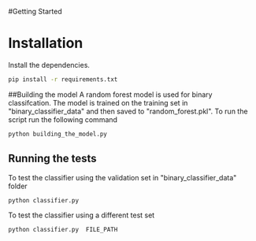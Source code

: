 #Getting Started
# Installation
Install the dependencies.
```sh
pip install -r requirements.txt
```
##Building the model
A random forest model is used for binary classifcation. The model is trained on the training set in "binary_classifier_data" and then saved to "random_forest.pkl". 
To run the script run the following command

```sh
python building_the_model.py
```
## Running the tests 
To test the classifier using the validation set in "binary_classifier_data" folder  
```sh
python classifier.py 
```
To test the classifier using a different test set
```sh
python classifier.py  FILE_PATH
```